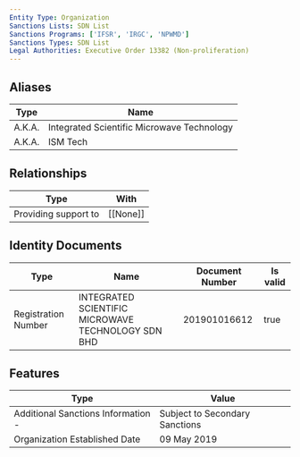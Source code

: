 ```yaml
---
Entity Type: Organization
Sanctions Lists: SDN List
Sanctions Programs: ['IFSR', 'IRGC', 'NPWMD']
Sanctions Types: SDN List
Legal Authorities: Executive Order 13382 (Non-proliferation)
---
```


## Aliases
| Type  | Name      | 
|-------|-----------|
| A.K.A. | Integrated Scientific Microwave Technology |
| A.K.A. | ISM Tech |

## Relationships
| Type  | With      | 
|-------|-----------|
| Providing support to | [[None]] |

## Identity Documents
| Type  | Name      | Document Number | Is valid |
|-------|-----------|-----------------|----------|
| Registration Number | INTEGRATED SCIENTIFIC MICROWAVE TECHNOLOGY SDN BHD | 201901016612 | true |

## Features
| Type  | Value      |
|-------|------------|
| Additional Sanctions Information - | Subject to Secondary Sanctions |
| Organization Established Date | 09 May 2019 |
